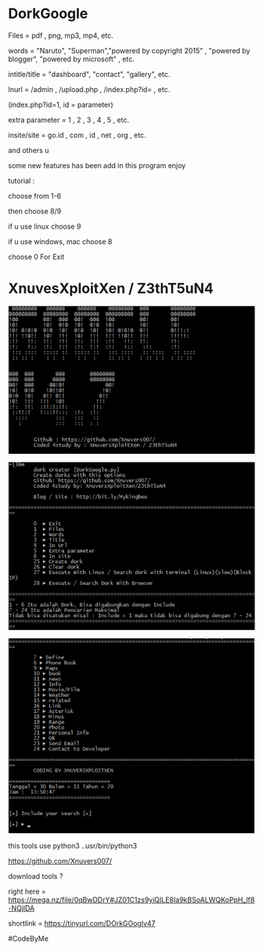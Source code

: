 # DorkGoogle

Files = pdf , png, mp3, mp4, etc.

words = "Naruto", "Superman","powered by copyright 2015" , "powered by blogger", "powered by microsoft" , etc.

intitle/title = "dashboard", "contact", "gallery", etc.

Inurl = /admin , /upload.php , /index.php?id= , etc.

(index.php?id=1, id = parameter)

extra parameter = 1 , 2 , 3 , 4 , 5 , etc.

insite/site = go.id , com , id , net , org , etc.

and others u

some new features has been add in this program
enjoy

tutorial :

choose from 1-6

then choose 8/9

if u use linux choose 9

if u use windows, mac choose 8

choose 0  For Exit

# XnuvesXploitXen / Z3thT5uN4

![Alt text](https://github.com/Xnuvers007/DorkGoogle/blob/main/images/Screenshot_3.png "Optional title")

![Alt text](https://github.com/Xnuvers007/DorkGoogle/blob/main/images/Screenshot_2.png "Optional title")

![Alt text](https://github.com/Xnuvers007/DorkGoogle/blob/main/images/Screenshot_1.png "Optional title")

this tools use python3
..usr/bin/python3

https://github.com/Xnuvers007/

download tools ?

right here = https://mega.nz/file/0qBwDDrY#JZ01C1zs9yiQILE8Ia9kBSoALWQKoPpH_lf8-NQjlDA

shortlink = https://tinyurl.com/DOrkGOoglv47

#CodeByMe
